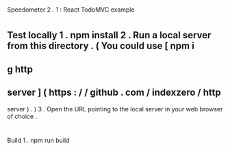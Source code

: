 #
Speedometer
2
.
1
:
React
TodoMVC
example
#
#
Test
locally
1
.
npm
install
2
.
Run
a
local
server
from
this
directory
.
(
You
could
use
[
npm
i
-
g
http
-
server
]
(
https
:
/
/
github
.
com
/
indexzero
/
http
-
server
)
.
)
3
.
Open
the
URL
pointing
to
the
local
server
in
your
web
browser
of
choice
.
#
#
Build
1
.
npm
run
build
